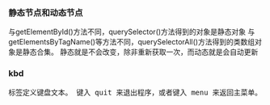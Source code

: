 ### 静态节点和动态节点
与getElementById()方法不同，querySelector()方法得到的对象是静态对象
与getElementsByTagName()等方法不同，querySelectorAll()方法得到的类数组对象是静态合集。
静态就是不会改变，除非重新获取一次，而动态就是会自动更新

### kbd
<kbd> 标签定义键盘文本。
键入 <kbd>quit</kbd> 来退出程序，或者键入 <kbd>menu</kbd> 来返回主菜单。